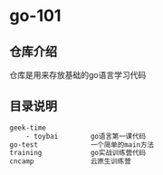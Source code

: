 # go-101

## 仓库介绍

仓库是用来存放基础的go语言学习代码

## 目录说明

```txt
geek-time
	- toybai		go语言第一课代码
go-test				一个简单的main方法
training			go实战训练营代码
cncamp				云原生训练营
```

